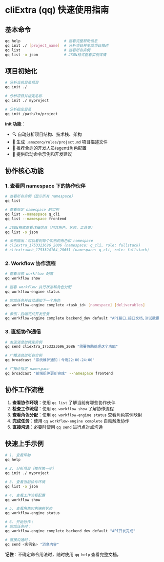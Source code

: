# cliExtra (qq) 快速使用指南

## 基本命令

```bash
qq help                    # 查看完整帮助信息
qq init ./ [project_name]  # 分析项目并生成项目描述
qq list                    # 查看所有实例
qq list -o json            # JSON格式查看实例详情
```

## 项目初始化

```bash
# 分析当前目录项目
qq init ./

# 分析项目并指定名称
qq init ./ myproject

# 分析指定目录
qq init /path/to/project
```

**init 功能**：
- 🔍 自动分析项目结构、技术栈、架构
- 📝 生成 `.amazonq/rules/project.md` 项目描述文件
- 🎯 推荐合适的开发人员(agent)角色配置
- 🚀 提供启动命令示例和开发建议

## 协作核心功能

### 1. 查看同 namespace 下的协作伙伴

```bash
# 查看所有实例（显示所有 namespace）
qq list

# 查看指定 namespace 的实例
qq list --namespace q_cli
qq list --namespace frontend

# JSON格式查看详细信息（包含角色、状态、工具等）
qq list -o json

# 示例输出：可以看到每个实例的角色和 namespace
# cliextra_1753323696_2086 (namespace: q_cli, role: fullstack)
# cliextraweb_1753324164_28651 (namespace: q_cli, role: fullstack)
```

### 2. Workflow 协作流程

```bash
# 查看当前 workflow 配置
qq workflow show

# 查看 workflow 执行状态和角色分配
qq workflow-engine status

# 完成任务并自动通知下一个角色
qq workflow-engine complete <task_id> [namespace] [deliverables]

# 示例：后端完成开发任务
qq workflow-engine complete backend_dev default "API接口,接口文档,测试数据"
```

### 3. 直接协作通信

```bash
# 发送消息给特定实例
qq send cliextra_1753323696_2086 "需要协助处理这个功能"

# 广播消息给所有实例
qq broadcast "系统维护通知：今晚22:00-24:00"

# 广播给指定 namespace
qq broadcast "前端组件更新完成" --namespace frontend
```

## 协作工作流程

1. **查看协作环境**：使用 `qq list` 了解当前有哪些协作伙伴
2. **检查工作流程**：使用 `qq workflow show` 了解协作流程
3. **查看角色分配**：使用 `qq workflow-engine status` 查看角色实例映射
4. **完成任务**：使用 `qq workflow-engine complete` 自动触发协作
5. **直接沟通**：必要时使用 `qq send` 进行点对点沟通

## 快速上手示例

```bash
# 1. 查看帮助
qq help

# 2. 分析项目（推荐第一步）
qq init ./ myproject

# 3. 查看当前协作环境
qq list -o json

# 4. 查看工作流程配置
qq workflow show

# 5. 查看角色实例映射状态
qq workflow-engine status

# 6. 开始协作！
# 完成任务时：
qq workflow-engine complete backend_dev default "API开发完成"

# 直接沟通时：
qq send <实例名> "消息内容"
```

**记住**：不确定命令用法时，随时使用 `qq help` 查看完整文档。
